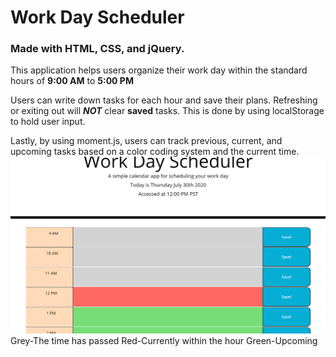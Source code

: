 # Work Day Scheduler

### Made with HTML, CSS, and jQuery.

This application helps users organize their work day within the standard hours of **9:00 AM** to **5:00 PM**

Users can write down tasks for each hour and save their plans. Refreshing or exiting out will **_NOT_** clear **saved** tasks. This is done by using localStorage to hold user input. 

Lastly, by using moment.js, users can track previous, current, and upcoming tasks based on a color coding system and the current time.  
![Work Day Planner Example](Assets/wds-example.png)
Grey-The time has passed
Red-Currently within the hour
Green-Upcoming
